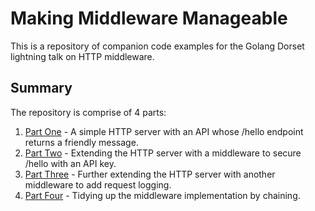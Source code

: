 # Making Middleware Manageable
This is a repository of companion code examples for the Golang Dorset lightning
talk on HTTP middleware.

## Summary
The repository is comprise of 4 parts:

1. [Part One](1_no_middleware) - A simple HTTP server with an API whose /hello endpoint returns a friendly message.
2. [Part Two](2_first_middleware) - Extending the HTTP server with a middleware to secure /hello with an API key.
3. [Part Three](3_second_middleware) - Further extending the HTTP server with another middleware to add request logging.
4. [Part Four](4_middleware_chaining) - Tidying up the middleware implementation by chaining.